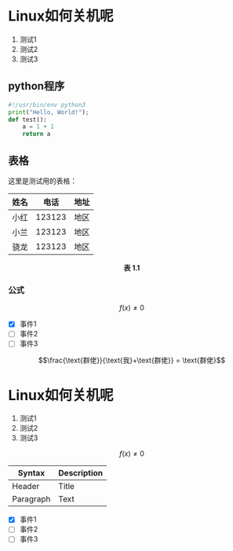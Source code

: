 # Linux如何关机呢
1. 测试1  
2. 测试2  
3. 测试3  

## python程序  
```python
#!/usr/bin/env python3
print("Hello, World!");
def test():
    a = 1 + 1
    return a
```
## 表格  
这里是测试用的表格：  

|姓名|电话   |地址|
|----|------|----|
|小红|123123|地区|
|小兰|123123|地区|
|骁龙|123123|地区|  

**<center>表 1.1</center>**
### 公式  

$$f(x) \ne 0$$  

- [x] 事件1  
- [ ] 事件2  
- [ ] 事件3  

$$\frac{\text{群佬}}{\text{我}+\text{群佬}} = \text{群佬}$$
# Linux如何关机呢
1. 测试1  
2. 测试2  
3. 测试3  

$$f(x) \ne 0$$  

| Syntax      | Description |
| ----------- | ----------- |
| Header      | Title       |
| Paragraph   | Text        |

- [x] 事件1  
- [ ] 事件2  
- [ ] 事件3
